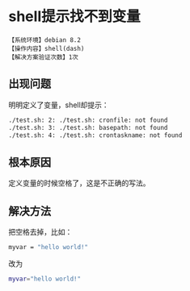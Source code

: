 # shell提示找不到变量
`【系统环境】debian 8.2`  
`【操作内容】shell(dash)`  
`【解决方案验证次数】1次`  
## <i class="fa fa-question-circle"></i> 出现问题
明明定义了变量，shell却提示：
```bash
./test.sh: 2: ./test.sh: cronfile: not found
./test.sh: 3: ./test.sh: basepath: not found
./test.sh: 4: ./test.sh: crontaskname: not found
```
## <i class="fa fa-bullseye"></i> 根本原因
定义变量的时候空格了，这是不正确的写法。
## <i class="fa fa-check-circle"></i> 解决方法
把空格去掉，比如：
```bash
myvar = "hello world!"
```
改为
```bash
myvar="hello world!"
```
